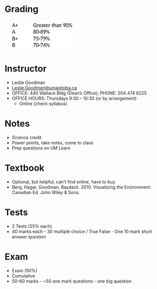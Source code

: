 # Grading
![](../Images/Pasted%20image%2020240108115422.png)

# Instructor
- Leslie Goodman
- Leslie.Goodman@umanitoba.ca
- OFFICE: 440 Wallace Bldg (Dean’s Office); PHONE: 204 474 6225  
- OFFICE HOURS: Thursdays 9:30 – 10:30 (or by arrangement)
	- Online (check syllabus)

# Notes
- Science credit.
- Power points, take notes, come to class
- Prep questions on UM Learn

# Textbook
- Optional, but helpful, can't find online, have to buy
- Berg, Hagar, Goodman, Baydack. 2010. Visualizing the Environment: Canadian Ed. John Wiley & Sons.

# Tests
- 2 Tests (25% each)
- 40 marks each
		- 30 multiple choice / True False
		- One 10 mark short answer question

# Exam
- Exam (50%)
- Cumulative
- 50-60 marks
		- ~50 one mark questions
		- one big question

